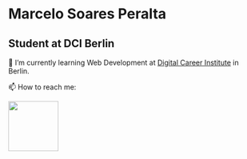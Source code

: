 # Marcelo Soares Peralta

## Student at DCI Berlin

🌱 I’m currently learning Web Development at [Digital Career Institute](https://digitalcareerinstitute.org/) in Berlin.

📫 How to reach me:

<a href="https://www.linkedin.com/in/marcelo-soares-peralta-b1a7aa95/">
<img src="https://content.linkedin.com/content/dam/me/brand/en-us/brand-home/logos/01-dsk-e8-v2.png.original.png" width="100">
</a>

